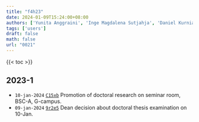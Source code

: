 ```yaml
---
title: "f4h23"
date: 2024-01-09T15:24:00+08:00
authors: ['Yunita Anggraini', 'Inge Magdalena Sutjahja', 'Daniel Kurnia', 'Sparisoma Viridi']
tags: ['users']
draft: false
math: false
url: "0021"
---
```

{{< toc >}}


## 2023-1
+ `10-jan-2024` [`C15xb`](https://www.instagram.com/p/C15xbPgSwgR/) Promotion of doctoral research on seminar room, BSC-A, G-campus.
+ `09-jan-2024` [`9r2e5`](https://osf.io/9r2e5) Dean decision about doctoral thesis examination on 10-Jan.